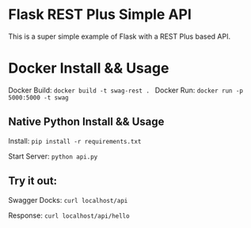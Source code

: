 # Flask REST Plus Simple API


This is a super simple example of Flask with a REST Plus based API.


# Docker Install && Usage


Docker Build: `docker build -t swag-rest . `
Docker Run: `docker run -p 5000:5000 -t swag`


## Native Python Install && Usage


Install: `pip install -r requirements.txt` 

Start Server: `python api.py`


## Try it out:


Swagger Docks: `curl localhost/api`

Response: `curl localhost/api/hello`
